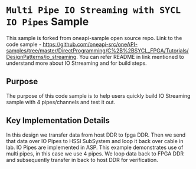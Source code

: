 # `Multi Pipe IO Streaming with SYCL IO Pipes` Sample

This sample is forked from oneapi-sample open source repo. Link to the code sample - https://github.com/oneapi-src/oneAPI-samples/tree/master/DirectProgramming/C%2B%2BSYCL_FPGA/Tutorials/DesignPatterns/io_streaming. You can refer README in link mentioned to understand more about IO Strreaming and for build steps.

## Purpose

The purpose of this code sample is to help users quickly build IO Streaming sample with 4 pipes/channels and test it out.

## Key Implementation Details
In this design we transfer data from host DDR to fpga DDR. Then we send that data over IO Pipes to HSSI SubSystem and loop it back over cable in lab. IO Pipes are implemented in ASP. This example demonstrates use of multi pipes, in this case we use 4 pipes. We loop data back to FPGA DDR and subsequently transfer in back to host DDR for verification.


